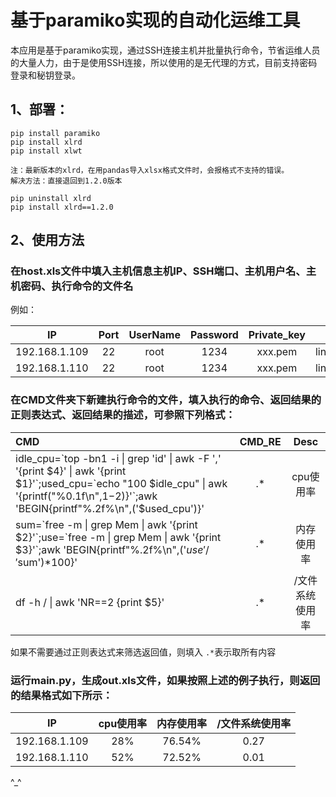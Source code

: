 # 基于paramiko实现的自动化运维工具

本应用是基于paramiko实现，通过SSH连接主机并批量执行命令，节省运维人员的大量人力，由于是使用SSH连接，所以使用的是无代理的方式，目前支持密码登录和秘钥登录。

## 1、部署：

```
pip install paramiko
pip install xlrd
pip install xlwt

注：最新版本的xlrd，在用pandas导入xlsx格式文件时，会报格式不支持的错误。
解决方法：直接退回到1.2.0版本

pip uninstall xlrd
pip install xlrd==1.2.0

```

## 2、使用方法
### 在host.xls文件中填入主机信息主机IP、SSH端口、主机用户名、主机密码、执行命令的文件名
例如：

 IP  | Port  | UserName  | Password  | Private_key | CMD_File |
 :----:  | :----:  | :----:  | :----: | :----: | :----: |
 192.168.1.109  | 22  | root  | 1234  | xxx.pem | linux_check.xls |
 192.168.1.110  | 22  | root  | 1234  | xxx.pem | linux_check.xls |

### 在CMD文件夹下新建执行命令的文件，填入执行的命令、返回结果的正则表达式、返回结果的描述，可参照下列格式：

 CMD  |      CMD_RE       |    Desc    |
 :----  |:-----------------:|:----------:|
 idle_cpu=\`top -bn1 -i &#124; grep 'id' &#124; awk -F ',' '{print $4}' &#124; awk '{print $1}'\`;used_cpu=\`echo "100 $idle_cpu" &#124; awk '{printf("%0.1f\n",$1-$2)}'\`;awk 'BEGIN{printf"%.2f%\n",('$used_cpu')}'  | .*  |   cpu使用率   |
 sum=\`free -m &#124; grep Mem &#124; awk '{print $2}'\`;use=\`free -m &#124; grep Mem &#124; awk '{print $3}'\`;awk 'BEGIN{printf"%.2f%\n",('$use'/'$sum')*100}'  |        .*         |   内存使用率    |
 df -h / &#124; awk 'NR==2 {print $5}' |     .*     | /文件系统使用率 |

如果不需要通过正则表达式来筛选返回值，则填入 `.*`表示取所有内容

### 运行main.py，生成out.xls文件，如果按照上述的例子执行，则返回的结果格式如下所示：

 IP  | cpu使用率 | 内存使用率  | /文件系统使用率  |
 :----:  |:------:| :----:  | :----:  |
 192.168.1.109  |  28%   | 76.54%  | 0.27  |
 192.168.1.110  |  52%   | 72.52%  | 0.01  |
 
 ^_^

